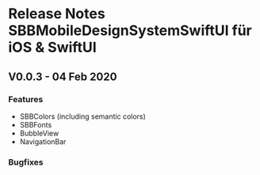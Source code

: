 # Release Notes SBBMobileDesignSystemSwiftUI für iOS & SwiftUI

## V0.0.3 - 04 Feb 2020

### Features
* SBBColors (including semantic colors)
* SBBFonts
* BubbleView
* NavigationBar

### Bugfixes
